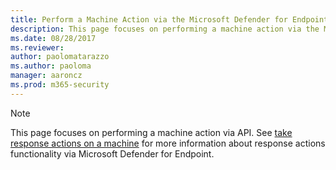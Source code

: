 ```yaml
---
title: Perform a Machine Action via the Microsoft Defender for Endpoint API
description: This page focuses on performing a machine action via the Microsoft Defender for Endpoint API.
ms.date: 08/28/2017
ms.reviewer: 
author: paolomatarazzo
ms.author: paoloma
manager: aaroncz
ms.prod: m365-security
---
```


>[!Note]
> This page focuses on performing a machine action via API. See [take response actions on a machine](/microsoft-365/security/defender-endpoint/respond-machine-alerts) for more information about response actions functionality via Microsoft Defender for Endpoint.